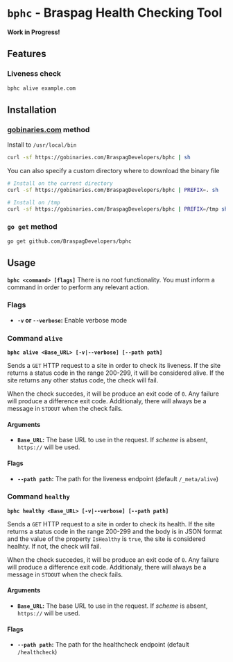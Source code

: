 `bphc` - Braspag Health Checking Tool
==============================

**Work in Progress!**

## Features

### Liveness check
```bash
bphc alive example.com
``` 

## Installation

### [gobinaries.com](gobinaries.com) method

Install to `/usr/local/bin`
```bash
curl -sf https://gobinaries.com/BraspagDevelopers/bphc | sh
```

You can also specify a custom directory where to download the binary file
```bash
# Install on the current directory
curl -sf https://gobinaries.com/BraspagDevelopers/bphc | PREFIX=. sh
```
```bash
# Install on /tmp
curl -sf https://gobinaries.com/BraspagDevelopers/bphc | PREFIX=/tmp sh
```

### `go get` method
```bash
go get github.com/BraspagDevelopers/bphc
```

## Usage
**`bphc <command> [flags]`** 
There is no root functionality. You must inform a command in order to perform any relevant action.

### Flags
* **`-v` or `--verbose`:** Enable verbose mode

### Command `alive`
**`bphc alive <Base_URL> [-v|--verbose] [--path path]`**

Sends a `GET` HTTP request to a site in order to check its liveness.
If the site returns a status code in the range 200-299, it will be considered alive.
If the site returns any other status code, the check will fail.

When the check succedes, it will be produce an exit code of `0`. Any failure will produce a difference exit code. Additionaly, there will always be a message in `STDOUT` when the check fails.
#### Arguments
* **`Base_URL`:** The base URL to use in the request. If _scheme_ is absent, `https://` will be used.

#### Flags
* **`--path path`:** The path for the liveness endpoint (default `/_meta/alive`)

### Command `healthy`
**`bphc healthy <Base_URL> [-v|--verbose] [--path path]`**

Sends a `GET` HTTP request to a site in order to check its health.
If the site returns a status code in the range 200-299 and the body is in JSON format and the value of the property `IsHealthy` is `true`, the site is considered healhty.
If not, the check will fail.

When the check succedes, it will be produce an exit code of `0`. Any failure will produce a difference exit code. Additionaly, there will always be a message in `STDOUT` when the check fails.
#### Arguments
* **`Base_URL`:** The base URL to use in the request. If _scheme_ is absent, `https://` will be used.

#### Flags
* **`--path path`:** The path for the healthcheck endpoint (default `/healthcheck`)

